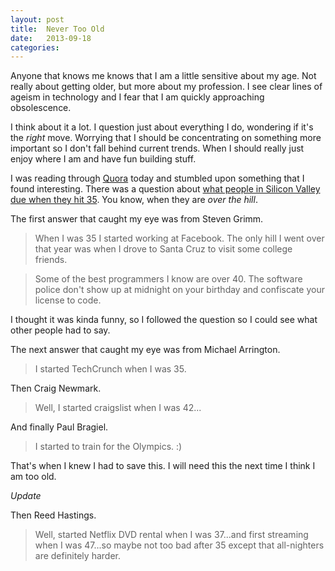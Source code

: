 ```yaml
---
layout: post
title:  Never Too Old
date:   2013-09-18
categories:
---
```


Anyone that knows me knows that I am a little sensitive about my age. Not
really about getting older, but more about my profession. I see clear lines of
ageism in technology and I fear that I am quickly approaching obsolescence.

I think about it a lot. I question just about everything I do, wondering if it's
the *right* move. Worrying that I should be concentrating on something more
important so I don't fall behind current trends. When I should really just enjoy where I am and have fun
building stuff.

I was reading through [Quora](http://quora.com) today and stumbled upon
something that I found interesting. There was a question about [what people in
Silicon Valley due when they hit 35](http://www.quora.com/Silicon-Valley/What-do-people-in-Silicon-Valley-plan-to-do-once-they-hit-35-and-are-officially-over-the-hill). You know, when they are *over the hill*.

The first answer that caught my eye was from Steven Grimm.

> When I was 35 I started working at Facebook. The only hill I went over that year was when I drove to Santa Cruz to visit some college friends.

> Some of the best programmers I know are over 40. The software police don't show up at midnight on your birthday and confiscate your license to code.

I thought it was kinda funny, so I followed the question so I could see what
other people had to say.

The next answer that caught my eye was from Michael Arrington.

> I started TechCrunch when I was 35.

Then Craig Newmark.

> Well, I started craigslist when I was 42...


And finally Paul Bragiel.

> I started to train for the Olympics.  :)

That's when I knew I had to save this. I will need this the next time I think I
am too old.

*Update*

Then Reed Hastings.

> Well, started Netflix DVD rental when I was 37...and first streaming when I was 47...so maybe not too bad after 35 except that all-nighters are definitely harder.
